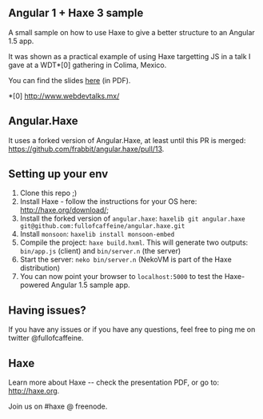 Angular 1 + Haxe 3 sample
---

A small sample on how to use Haxe to give a better structure to an Angular 1.5 app. 

It was shown as a practical example of using Haxe targetting JS in a talk I gave at a WDT*[0] gathering in Colima, Mexico.

You can find the slides [here](wdt_haxe.pdf) (in PDF).

*[0] http://www.webdevtalks.mx/

Angular.Haxe
---

It uses a forked version of Angular.Haxe, at least until this PR is merged: https://github.com/frabbit/angular.haxe/pull/13.


Setting up your env
---

1. Clone this repo ;)
2. Install Haxe - follow the instructions for your OS here: http://haxe.org/download/;
3. Install the forked version of `angular.haxe`: `haxelib git angular.haxe git@github.com:fullofcaffeine/angular.haxe.git`
4. Install `monsoon`: `haxelib install monsoon-embed`
5. Compile the project: `haxe build.hxml`. This will generate two outputs: `bin/app.js` (client) and `bin/server.n` (the server)
6. Start the server: `neko bin/server.n` (NekoVM is part of the Haxe distribution)
7. You can now point your browser to `localhost:5000` to test the Haxe-powered Angular 1.5 sample app.

Having issues?
---

If you have any issues or if you have any questions, feel free to ping me on twitter @fullofcaffeine.

Haxe
---

Learn more about Haxe -- check the presentation PDF, or go to: http://haxe.org. 

Join us on #haxe @ freenode.
